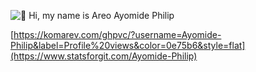 ![👋 Hi, my name is Areo Ayomide Philip](https://miro.medium.com/v2/resize:fit:1358/0*FGD6BUzzZs1VJLuY.gif)

[https://komarev.com/ghpvc/?username=Ayomide-Philip&label=Profile%20views&color=0e75b6&style=flat](https://www.statsforgit.com/Ayomide-Philip)
